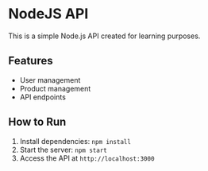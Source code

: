 # NodeJS API
This is a simple Node.js API created for learning purposes.

## Features
- User management
- Product management
- API endpoints

## How to Run
1. Install dependencies: `npm install`
2. Start the server: `npm start`
3. Access the API at `http://localhost:3000`